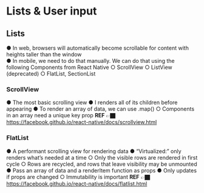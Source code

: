 # Lists & User input

## Lists
● In web, browsers will automatically become scrollable for content with heights taller than the window <br>
●  In mobile, we need to do that manually. We can do that using the following Components from React Native
    ○ ScrollView
    ○ ListView (deprecated)
    ○ FlatList, SectionList

### ScrollView
● The most basic scrolling view
● I renders all of its children before appearing
● To render an array of data, we can use .map()
    ○ Components in an array need a unique key prop
**REF**  👉🏿 https://facebook.github.io/react-native/docs/scrollview.html

### FlatList
● A performant scrolling view for rendering data
● “Virtualized:” only renders what’s needed at a time
    ○ Only the visible rows are rendered in first cycle
    ○ Rows are recycled, and rows that leave visibility may be unmounted
● Pass an array of data and a renderItem function as props
● Only updates if props are changed
    ○ Immutability is important
**REF**  👉🏿 https://facebook.github.io/react-native/docs/flatlist.html

